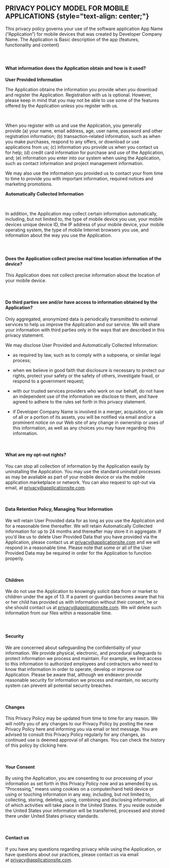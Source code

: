 PRIVACY POLICY MODEL FOR MOBILE APPLICATIONS {style="text-align: center;"}
--------------------------------------------

This privacy policy governs your use of the software application App
Name (“Application”) for mobile devices that was created by Developer
Company Name. The Application is Basic description of the app (features,
functionality and content) 

####  

#### What information does the Application obtain and how is it used?

**User Provided Information** 

The Application obtains the information you provide when you download
and register the Application. Registration with us is optional. However,
please keep in mind that you may not be able to use some of the features
offered by the Application unless you register with us.

 

When you register with us and use the Application, you generally
provide (a) your name, email address, age, user name, password and other
registration information; (b) transaction-related information, such as
when you make purchases, respond to any offers, or download or use
applications from us; (c) information you provide us when you contact us
for help; (d) credit card information for purchase and use of the
Application, and; (e) information you enter into our system when using
the Application, such as contact information and project management
information.

We may also use the information you provided us to contact your from
time to time to provide you with important information, required notices
and marketing promotions.

**Automatically Collected Information** 

 

In addition, the Application may collect certain information
automatically, including, but not limited to, the type of mobile device
you use, your mobile devices unique device ID, the IP address of your
mobile device, your mobile operating system, the type of mobile Internet
browsers you use, and information about the way you use the
Application. 

####  

#### Does the Application collect precise real time location information of the device?

This Application does not collect precise information about the location
of your mobile device. 

 

#### Do third parties see and/or have access to information obtained by the Application?

Only aggregated, anonymized data is periodically transmitted to external
services to help us improve the Application and our service. We will
share your information with third parties only in the ways that are
described in this privacy statement.

We may disclose User Provided and Automatically Collected Information:

-   as required by law, such as to comply with a subpoena, or similar
    legal process;

-   when we believe in good faith that disclosure is necessary to
    protect our rights, protect your safety or the safety of others,
    investigate fraud, or respond to a government request;

-   with our trusted services providers who work on our behalf, do not
    have an independent use of the information we disclose to them, and
    have agreed to adhere to the rules set forth in this privacy
    statement.

-   if Developer Company Name is involved in a merger, acquisition, or
    sale of all or a portion of its assets, you will be notified via
    email and/or a prominent notice on our Web site of any change in
    ownership or uses of this information, as well as any choices you
    may have regarding this information.

 

#### What are my opt-out rights?

You can stop all collection of information by the Application easily by
uninstalling the Application. You may use the standard uninstall
processes as may be available as part of your mobile device or via the
mobile application marketplace or network. You can also request to
opt-out via email, at privacy@applicationsite.com.

 

#### **Data Retention Policy, Managing Your Information**

We will retain User Provided data for as long as you use the Application
and for a reasonable time thereafter. We will retain Automatically
Collected information for up to 24 months and thereafter may store it in
aggregate. If you’d like us to delete User Provided Data that you have
provided via the Application, please contact us
at privacy@applicationsite.com and we will respond in a reasonable time.
Please note that some or all of the User Provided Data may be required
in order for the Application to function properly.

 

#### **Children**

We do not use the Application to knowingly solicit data from or market
to children under the age of 13. If a parent or guardian becomes aware
that his or her child has provided us with information without their
consent, he or she should contact us at privacy@applicationsite.com. We
will delete such information from our files within a reasonable time.

####  

#### **Security**

We are concerned about safeguarding the confidentiality of your
information. We provide physical, electronic, and procedural safeguards
to protect information we process and maintain. For example, we limit
access to this information to authorized employees and contractors who
need to know that information in order to operate, develop or improve
our Application. Please be aware that, although we endeavor provide
reasonable security for information we process and maintain, no security
system can prevent all potential security breaches.

 

#### **Changes**

This Privacy Policy may be updated from time to time for any reason. We
will notify you of any changes to our Privacy Policy by posting the new
Privacy Policy here and informing you via email or text message. You are
advised to consult this Privacy Policy regularly for any changes, as
continued use is deemed approval of all changes. You can check the
history of this policy by clicking here.

 

#### **Your Consent**

By using the Application, you are consenting to our processing of your
information as set forth in this Privacy Policy now and as amended by
us. "Processing,” means using cookies on a computer/hand held device or
using or touching information in any way, including, but not limited to,
collecting, storing, deleting, using, combining and disclosing
information, all of which activities will take place in the United
States. If you reside outside the United States your information will be
transferred, processed and stored there under United States privacy
standards. 

 

#### Contact us

If you have any questions regarding privacy while using the Application,
or have questions about our practices, please contact us via email
at privacy@applicationsite.com.
